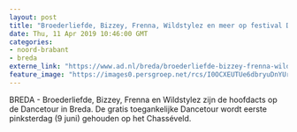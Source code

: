 ```yaml
---
layout: post
title: "Broederliefde, Bizzey, Frenna, Wildstylez en meer op festival Dancetour in Breda"
date: Thu, 11 Apr 2019 10:46:00 GMT
categories: 
- noord-brabant 
- breda 
externe_link: "https://www.ad.nl/breda/broederliefde-bizzey-frenna-wildstylez-en-meer-op-festival-dancetour-in-breda~a3997ea0/"
feature_image: "https://images0.persgroep.net/rcs/I0OCXEUTUe6dbryuDnYUrCKJE2o/diocontent/145303024/_fitwidth/400/?appId=21791a8992982cd8da851550a453bd7f&quality=0.7"
---
```


BREDA - Broederliefde, Bizzey, Frenna en Wildstylez zijn de hoofdacts op de Dancetour in Breda. De gratis toegankelijke Dancetour wordt eerste pinksterdag (9 juni) gehouden op het Chasséveld.
